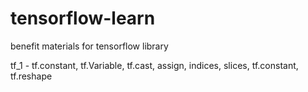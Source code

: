 # tensorflow-learn
benefit materials for tensorflow library

tf_1 - tf.constant, tf.Variable, tf.cast, assign, indices, slices, tf.constant, tf.reshape
